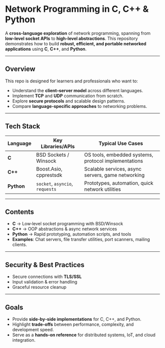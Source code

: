 # Network Programming in C, C++ & Python

A **cross‑language exploration** of network programming, spanning from **low‑level socket APIs** to **high‑level abstractions**. This repository demonstrates how to build **robust, efficient, and portable networked applications** using **C**, **C++**, and **Python**.

---

## Overview
This repo is designed for learners and professionals who want to:
- Understand the **client–server model** across different languages.
- Implement **TCP** and **UDP** communication from scratch.
- Explore **secure protocols** and scalable design patterns.
- Compare **language‑specific approaches** to networking problems.

---

## Tech Stack
| Language | Key Libraries/APIs | Typical Use Cases |
|----------|--------------------|-------------------|
| **C**   | BSD Sockets / Winsock | OS tools, embedded systems, protocol implementations |
| **C++** | Boost.Asio, cpprestsdk | Scalable services, async servers, game networking |
| **Python** | `socket`, `asyncio`, `requests` | Prototypes, automation, quick network utilities |

---

## Contents
- **C** → Low‑level socket programming with BSD/Winsock  
- **C++** → OOP abstractions & async network services  
- **Python** → Rapid prototyping, automation scripts, and tools  
- **Examples**: Chat servers, file transfer utilities, port scanners, mailing clients.

---

## Security & Best Practices
- Secure connections with **TLS/SSL**  
- Input validation & error handling  
- Graceful resource cleanup

---

## Goals
- Provide **side‑by‑side implementations** for C, C++, and Python.
- Highlight **trade‑offs** between performance, complexity, and development speed.
- Serve as a **hands‑on reference** for distributed systems, IoT, and cloud integration.


